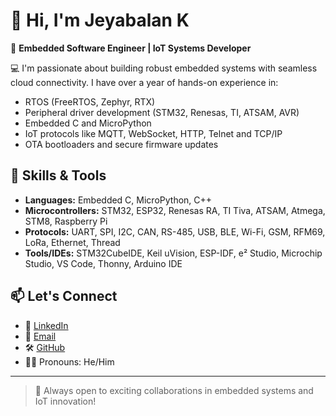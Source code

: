 # 👋 Hi, I'm Jeyabalan K

🎯 **Embedded Software Engineer | IoT Systems Developer**

💻 I'm passionate about building robust embedded systems with seamless cloud connectivity. I have over a year of hands-on experience in:
- RTOS (FreeRTOS, Zephyr, RTX)
- Peripheral driver development (STM32, Renesas, TI, ATSAM, AVR)
- Embedded C and MicroPython
- IoT protocols like MQTT, WebSocket, HTTP, Telnet and TCP/IP
- OTA bootloaders and secure firmware updates

## 🔧 Skills & Tools

- **Languages:** Embedded C, MicroPython, C++
- **Microcontrollers:** STM32, ESP32, Renesas RA, TI Tiva, ATSAM, Atmega, STM8, Raspberry Pi
- **Protocols:** UART, SPI, I2C, CAN, RS-485, USB, BLE, Wi-Fi, GSM, RFM69, LoRa, Ethernet, Thread
- **Tools/IDEs:** STM32CubeIDE, Keil uVision, ESP-IDF, e² Studio, Microchip Studio, VS Code, Thonny, Arduino IDE

## 📫 Let's Connect

- 🔗 [LinkedIn](https://linkedin.com/in/jeyabalan-k-287abb232)
- 💌 [Email](mailto:jeyabalank4@gmail.com)
- 🛠️ [GitHub](https://github.com/jeyabalan-1902)
- 🧑‍💼 Pronouns: He/Him

---

> 🌟 Always open to exciting collaborations in embedded systems and IoT innovation!

<!---
jeyabalan-1902/jeyabalan-1902 is a ✨ special ✨ repository because its `README.md` (this file) appears on your GitHub profile.
You can click the Preview link to take a look at your changes.
--->
